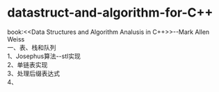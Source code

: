 # datastruct-and-algorithm-for-C++  
book:<<Data Structures and Algorithm Analusis in C++>>--Mark Allen Weiss  
一、表、栈和队列  
  1、Josephus算法--stl实现  
  2、单链表实现  
  3、处理后缀表达式  
  4、

